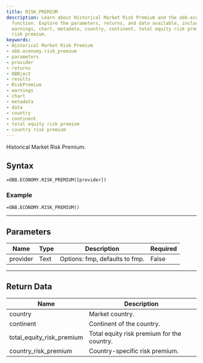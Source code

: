 ```yaml
---
title: RISK_PREMIUM
description: Learn about Historical Market Risk Premium and the obb.economy.risk_premium
  function. Explore the parameters, returns, and data available, including results,
  warnings, chart, metadata, country, continent, total equity risk premium, and country
  risk premium.
keywords: 
- Historical Market Risk Premium
- obb.economy.risk_premium
- parameters
- provider
- returns
- OBBject
- results
- RiskPremium
- warnings
- chart
- metadata
- data
- country
- continent
- total equity risk premium
- country risk premium
---
```


<!-- markdownlint-disable MD041 -->

Historical Market Risk Premium.

## Syntax

```excel wordwrap
=OBB.ECONOMY.RISK_PREMIUM([provider])
```

### Example

```excel wordwrap
=OBB.ECONOMY.RISK_PREMIUM()
```

---

## Parameters

| Name | Type | Description | Required |
| ---- | ---- | ----------- | -------- |
| provider | Text | Options: fmp, defaults to fmp. | False |

---

## Return Data

| Name | Description |
| ---- | ----------- |
| country | Market country.  |
| continent | Continent of the country.  |
| total_equity_risk_premium | Total equity risk premium for the country.  |
| country_risk_premium | Country-specific risk premium.  |
